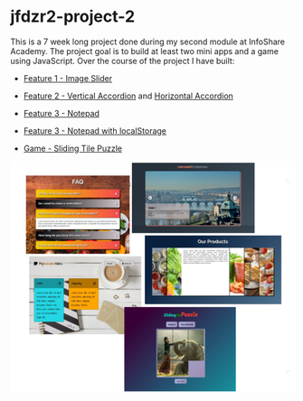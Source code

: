 

# jfdzr2-project-2

This is a 7 week long project done during my second module at InfoShare Academy. The project goal is to build at least two mini apps and a game using JavaScript. Over the course of the project I have built:

- [Feature 1 - Image Slider](https://malgorzata-niemczyk.github.io/jfdzr2-project-2/Project-2/image_slider/index.html)

- [Feature 2 - Vertical Accordion](https://malgorzata-niemczyk.github.io/jfdzr2-project-2/Project-2/accordion/index.html) and [Horizontal Accordion](https://malgorzata-niemczyk.github.io/jfdzr2-project-2/Project-2/horizontal-accordion/index.html)

- [Feature 3 - Notepad](https://malgorzata-niemczyk.github.io/jfdzr2-project-2/Project-2/notepad/index.html)

- [Feature 3 - Notepad with localStorage](https://malgorzata-niemczyk.github.io/jfdzr2-project-2/feature/notepad-localStorage/Project-2/notepad/index.html)

- [Game - Sliding Tile Puzzle](https://malgorzata-niemczyk.github.io/jfdzr2-project-2/Project-2/game_sliding-tile-puzzle/index.html)

![](screenshots/project-2-preview.png)